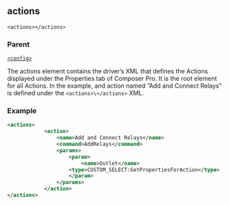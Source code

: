 ## actions

`<actions></actions>`


### Parent

[`<config>`][1]


The actions element contains the driver’s XML that defines the Actions displayed under the Properties tab of Composer Pro. It is the root element for all Actions. In the example, and action named “Add and Connect Relays” is defined under the `<actions>\</actions>` XML.


### Example

```xml
<actions>
			<action>
				<name>Add and Connect Relays</name>
				<command>AddRelays</command>
				<params>
					<param>
						<name>Outlet</name>
					<type>CUSTOM_SELECT:GetPropertiesForAction</type>
					</param>
				</params>
			</action>
</actions>
```



[1]:	https://verbose-telegram-5004f902.pages.github.io/#common-xml-config